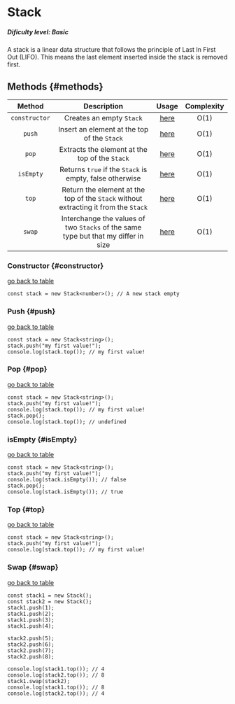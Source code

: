 # Stack

##### Dificulty level: Basic

A stack is a linear data structure that follows the principle of Last In First Out (LIFO). This means the last element inserted inside the stack is removed first.

## Methods {#methods}

|    Method     |                                     Description                                     |        Usage         | Complexity |
| :-----------: | :---------------------------------------------------------------------------------: | :------------------: | :--------: |
| `constructor` |                              Creates an empty `Stack`                               | [here](#constructor) |    O(1)    |
|    `push`     |                     Insert an element at the top of the `Stack`                     |    [here](#push)     |    O(1)    |
|     `pop`     |                   Extracts the element at the top of the `Stack`                    |    [here](#push)     |    O(1)    |
|   `isEmpty`   |               Returns `true` if the `Stack` is empty, false otherwise               |   [here](#isEmpty)   |    O(1)    |
|     `top`     | Return the element at the top of the `Stack` without extracting it from the `Stack` |     [here](#top)     |    O(1)    |
|    `swap`     | Interchange the values of two `Stacks` of the same type but that my differ in size  |    [here](#swap)     |    O(1)    |

### Constructor {#constructor}

[go back to table](#methods)

```
const stack = new Stack<number>(); // A new stack empty
```

### Push {#push}

[go back to table](#methods)

```
const stack = new Stack<string>();
stack.push("my first value!");
console.log(stack.top()); // my first value!
```

### Pop {#pop}

[go back to table](#methods)

```
const stack = new Stack<string>();
stack.push("my first value!");
console.log(stack.top()); // my first value!
stack.pop();
console.log(stack.top()); // undefined
```

### isEmpty {#isEmpty}

[go back to table](#methods)

```
const stack = new Stack<string>();
stack.push("my first value!");
console.log(stack.isEmpty()); // false
stack.pop();
console.log(stack.isEmpty()); // true
```

### Top {#top}

[go back to table](#methods)

```
const stack = new Stack<string>();
stack.push("my first value!");
console.log(stack.top()); // my first value!
```

### Swap {#swap}

[go back to table](#methods)

```
const stack1 = new Stack();
const stack2 = new Stack();
stack1.push(1);
stack1.push(2);
stack1.push(3);
stack1.push(4);

stack2.push(5);
stack2.push(6);
stack2.push(7);
stack2.push(8);

console.log(stack1.top()); // 4
console.log(stack2.top()); // 8
stack1.swap(stack2);
console.log(stack1.top()); // 8
console.log(stack2.top()); // 4
```
